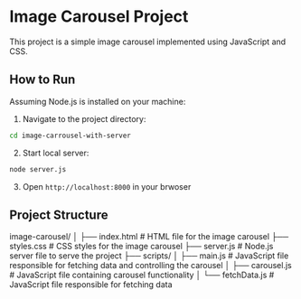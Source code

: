 # Image Carousel Project
This project is a simple image carousel implemented using JavaScript and CSS.

## How to Run
Assuming Node.js is installed on your machine:


1. Navigate to the project directory:
```bash
cd image-carrousel-with-server
```
2. Start local server:
```bash
node server.js
```
3. Open `http://localhost:8000` in your brwoser

## Project Structure
image-carousel/
│
├── index.html           # HTML file for the image carousel
├── styles.css           # CSS styles for the image carousel
├── server.js            # Node.js server file to serve the project
├── scripts/
│   ├── main.js          # JavaScript file responsible for fetching data and controlling the carousel
│   ├── carousel.js      # JavaScript file containing carousel functionality
│   └── fetchData.js     # JavaScript file responsible for fetching data

